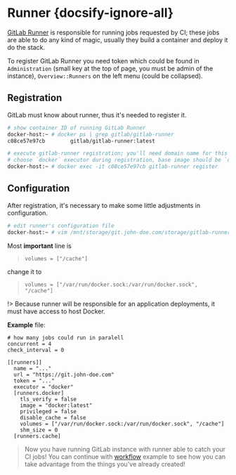 # Runner {docsify-ignore-all}

[GitLab Runner](https://docs.gitlab.com/runner/) is responsible for running jobs requested by CI; these
jobs are able to do any kind of magic, usually they build a container and deploy it do the stack.

To register GitLab Runner you need token which could be found in `Administration` (small key at the top of 
page, you must be admin of the instance), `Overview::Runners` on the left menu (could be collapsed).

## Registration

GitLab must know about runner, thus it's needed to register it.

```bash
# show container ID of running GitLab Runner
docker-host:~ # docker ps | grep gitlab/gitlab-runner
c08ce57e97cb        gitlab/gitlab-runner:latest                                       "/usr/bin/dumb-ini..."   31 hours ago        Up 31 hours                                         git-john-doe-com_gitlab-runner.1.14x9n7rtbtbugrinley2nj18f

# execute gitlab-runner registration; you'll need domain name for this and token found in GitLab instance
# choose `docker` executor during registration, base image should be `docker:latest`
docker-host:~ # docker exec -it c08ce57e97cb gitlab-runner register
```
## Configuration

After registration, it's necessary to make some little adjustments in configuration.

```bash
# edit runner's configuration file
docker-host:~ # vim /mnt/storage/git.john-doe.com/storage/gitlab-runner/config.toml
```

Most **important** line is

> `volumes = ["/cache"]`

change it to

> `volumes = ["/var/run/docker.sock:/var/run/docker.sock", "/cache"]`

!> Because runner will be responsible for an application deployments, it must have access to host Docker. 

**Example** file:

```text
# how many jobs could run in paralell 
concurrent = 4
check_interval = 0

[[runners]]
  name = "..."
  url = "https://git.john-doe.com"
  token = "..."
  executor = "docker"
  [runners.docker]
    tls_verify = false
    image = "docker:latest"
    privileged = false
    disable_cache = false
    volumes = ["/var/run/docker.sock:/var/run/docker.sock", "/cache"]
    shm_size = 0
  [runners.cache]
```

> Now you have running GitLab instance with runner able to catch your CI jobs! You can continue with [workflow](/examples/workflow/index)
example to see how you can take advantage from the things you've already created!  
